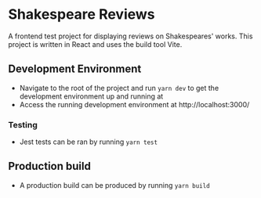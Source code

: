 # Shakespeare Reviews
A frontend test project for displaying reviews on Shakespeares' works. This project is written in React and uses the build tool Vite.

## Development Environment
- Navigate to the root of the project and run `yarn dev` to get the development environment up and running at  
- Access the running development environment at http://localhost:3000/
### Testing
- Jest tests can be ran by running `yarn test`
## Production build
- A production build can be produced by running `yarn build`